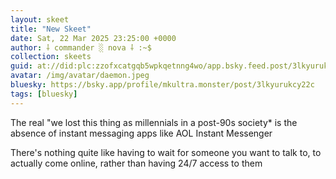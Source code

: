 ```yaml
---
layout: skeet
title: "New Skeet"
date: Sat, 22 Mar 2025 23:25:00 +0000
author: ⸸ commander ░ nova ⸸ :~$
collection: skeets
guid: at://did:plc:zzofxcatgqb5wpkqetnng4wo/app.bsky.feed.post/3lkyurukcy22c
avatar: /img/avatar/daemon.jpeg
bluesky: https://bsky.app/profile/mkultra.monster/post/3lkyurukcy22c
tags: [bluesky]
---
```


The real "we lost this thing as millennials in a post-90s society* is the absence of instant messaging apps like AOL Instant Messenger

There's nothing quite like having to wait for someone you want to talk to, to actually come online, rather than having 24/7 access to them
